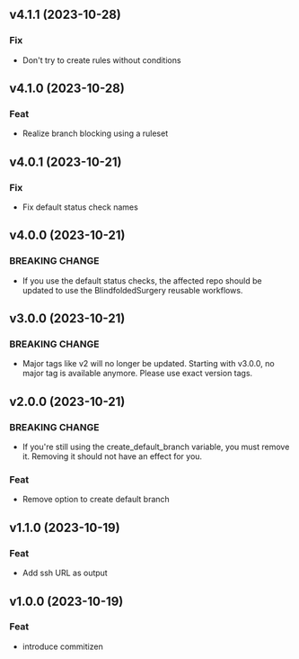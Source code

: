 ## v4.1.1 (2023-10-28)

### Fix

- Don't try to create rules without conditions

## v4.1.0 (2023-10-28)

### Feat

- Realize branch blocking using a ruleset

## v4.0.1 (2023-10-21)

### Fix

- Fix default status check names

## v4.0.0 (2023-10-21)

### BREAKING CHANGE

- If you use the default status checks, the affected
repo should be updated to use the BlindfoldedSurgery reusable workflows.

## v3.0.0 (2023-10-21)

### BREAKING CHANGE

- Major tags like v2 will no longer be updated. Starting
with v3.0.0, no major tag is available anymore. Please use exact version
tags.

## v2.0.0 (2023-10-21)

### BREAKING CHANGE

- If you're still using the create_default_branch
variable, you must remove it. Removing it should not have an effect for
you.

### Feat

- Remove option to create default branch

## v1.1.0 (2023-10-19)

### Feat

- Add ssh URL as output

## v1.0.0 (2023-10-19)

### Feat

- introduce commitizen
